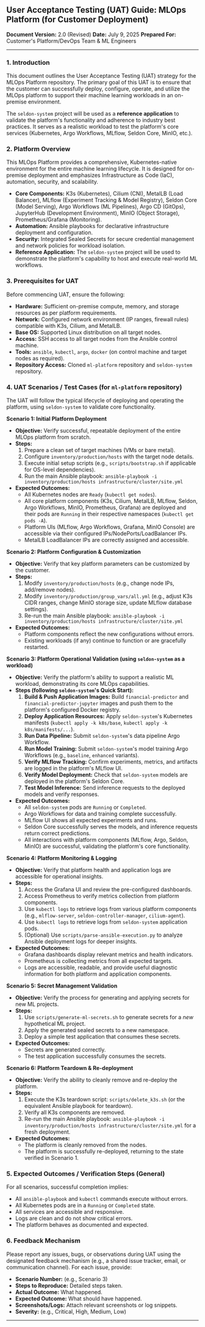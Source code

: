 ## User Acceptance Testing (UAT) Guide: MLOps Platform (for Customer Deployment)

**Document Version:** 2.0 (Revised)
**Date:** July 9, 2025
**Prepared For:** Customer's Platform/DevOps Team & ML Engineers

---

### 1. Introduction

This document outlines the User Acceptance Testing (UAT) strategy for the MLOps Platform repository. The primary goal of this UAT is to ensure that the customer can successfully deploy, configure, operate, and utilize the MLOps platform to support their machine learning workloads in an on-premise environment.

The `seldon-system` project will be used as a **reference application** to validate the platform's functionality and adherence to industry best practices. It serves as a realistic workload to test the platform's core services (Kubernetes, Argo Workflows, MLflow, Seldon Core, MinIO, etc.).

### 2. Platform Overview

This MLOps Platform provides a comprehensive, Kubernetes-native environment for the entire machine learning lifecycle. It is designed for on-premise deployment and emphasizes Infrastructure as Code (IaC), automation, security, and scalability.

*   **Core Components:** K3s (Kubernetes), Cilium (CNI), MetalLB (Load Balancer), MLflow (Experiment Tracking & Model Registry), Seldon Core (Model Serving), Argo Workflows (ML Pipelines), Argo CD (GitOps), JupyterHub (Development Environment), MinIO (Object Storage), Prometheus/Grafana (Monitoring).
*   **Automation:** Ansible playbooks for declarative infrastructure deployment and configuration.
*   **Security:** Integrated Sealed Secrets for secure credential management and network policies for workload isolation.
*   **Reference Application:** The `seldon-system` project will be used to demonstrate the platform's capability to host and execute real-world ML workflows.

### 3. Prerequisites for UAT

Before commencing UAT, ensure the following:

*   **Hardware:** Sufficient on-premise compute, memory, and storage resources as per platform requirements.
*   **Network:** Configured network environment (IP ranges, firewall rules) compatible with K3s, Cilium, and MetalLB.
*   **Base OS:** Supported Linux distribution on all target nodes.
*   **Access:** SSH access to all target nodes from the Ansible control machine.
*   **Tools:** `ansible`, `kubectl`, `argo`, `docker` (on control machine and target nodes as required).
*   **Repository Access:** Cloned `ml-platform` repository and `seldon-system` repository.

### 4. UAT Scenarios / Test Cases (for `ml-platform` repository)

The UAT will follow the typical lifecycle of deploying and operating the platform, using `seldon-system` to validate core functionality.

**Scenario 1: Initial Platform Deployment**

*   **Objective:** Verify successful, repeatable deployment of the entire MLOps platform from scratch.
*   **Steps:**
    1.  Prepare a clean set of target machines (VMs or bare metal).
    2.  Configure `inventory/production/hosts` with the target node details.
    3.  Execute initial setup scripts (e.g., `scripts/bootstrap.sh` if applicable for OS-level dependencies).
    4.  Run the main Ansible playbook: `ansible-playbook -i inventory/production/hosts infrastructure/cluster/site.yml`
*   **Expected Outcomes:**
    *   All Kubernetes nodes are `Ready` (`kubectl get nodes`).
    *   All core platform components (K3s, Cilium, MetalLB, MLflow, Seldon, Argo Workflows, MinIO, Prometheus, Grafana) are deployed and their pods are `Running` in their respective namespaces (`kubectl get pods -A`).
    *   Platform UIs (MLflow, Argo Workflows, Grafana, MinIO Console) are accessible via their configured IPs/NodePorts/LoadBalancer IPs.
    *   MetalLB LoadBalancer IPs are correctly assigned and accessible.

**Scenario 2: Platform Configuration & Customization**

*   **Objective:** Verify that key platform parameters can be customized by the customer.
*   **Steps:**
    1.  Modify `inventory/production/hosts` (e.g., change node IPs, add/remove nodes).
    2.  Modify `inventory/production/group_vars/all.yml` (e.g., adjust K3s CIDR ranges, change MinIO storage size, update MLflow database settings).
    3.  Re-run the main Ansible playbook: `ansible-playbook -i inventory/production/hosts infrastructure/cluster/site.yml`
*   **Expected Outcomes:**
    *   Platform components reflect the new configurations without errors.
    *   Existing workloads (if any) continue to function or are gracefully restarted.

**Scenario 3: Platform Operational Validation (using `seldon-system` as a workload)**

*   **Objective:** Verify the platform's ability to support a realistic ML workload, demonstrating its core MLOps capabilities.
*   **Steps (following `seldon-system`'s Quick Start):**
    1.  **Build & Push Application Images:** Build `financial-predictor` and `financial-predictor-jupyter` images and push them to the platform's configured Docker registry.
    2.  **Deploy Application Resources:** Apply `seldon-system`'s Kubernetes manifests (`kubectl apply -k k8s/base`, `kubectl apply -k k8s/manifests/...`).
    3.  **Run Data Pipeline:** Submit `seldon-system`'s data pipeline Argo Workflow.
    4.  **Run Model Training:** Submit `seldon-system`'s model training Argo Workflows (e.g., `baseline`, `enhanced` variants).
    5.  **Verify MLflow Tracking:** Confirm experiments, metrics, and artifacts are logged in the platform's MLflow UI.
    6.  **Verify Model Deployment:** Check that `seldon-system` models are deployed in the platform's Seldon Core.
    7.  **Test Model Inference:** Send inference requests to the deployed models and verify responses.
*   **Expected Outcomes:**
    *   All `seldon-system` pods are `Running` or `Completed`.
    *   Argo Workflows for data and training complete successfully.
    *   MLflow UI shows all expected experiments and runs.
    *   Seldon Core successfully serves the models, and inference requests return correct predictions.
    *   All interactions with platform components (MLflow, Argo, Seldon, MinIO) are successful, validating the platform's core functionality.

**Scenario 4: Platform Monitoring & Logging**

*   **Objective:** Verify that platform health and application logs are accessible for operational insights.
*   **Steps:**
    1.  Access the Grafana UI and review the pre-configured dashboards.
    2.  Access Prometheus to verify metrics collection from platform components.
    3.  Use `kubectl logs` to retrieve logs from various platform components (e.g., `mlflow-server`, `seldon-controller-manager`, `cilium-agent`).
    4.  Use `kubectl logs` to retrieve logs from `seldon-system` application pods.
    5.  (Optional) Use `scripts/parse-ansible-execution.py` to analyze Ansible deployment logs for deeper insights.
*   **Expected Outcomes:**
    *   Grafana dashboards display relevant metrics and health indicators.
    *   Prometheus is collecting metrics from all expected targets.
    *   Logs are accessible, readable, and provide useful diagnostic information for both platform and application components.

**Scenario 5: Secret Management Validation**

*   **Objective:** Verify the process for generating and applying secrets for new ML projects.
*   **Steps:**
    1.  Use `scripts/generate-ml-secrets.sh` to generate secrets for a *new* hypothetical ML project.
    2.  Apply the generated sealed secrets to a new namespace.
    3.  Deploy a simple test application that consumes these secrets.
*   **Expected Outcomes:**
    *   Secrets are generated correctly.
    *   The test application successfully consumes the secrets.

**Scenario 6: Platform Teardown & Re-deployment**

*   **Objective:** Verify the ability to cleanly remove and re-deploy the platform.
*   **Steps:**
    1.  Execute the K3s teardown script: `scripts/delete_k3s.sh` (or the equivalent Ansible playbook for teardown).
    2.  Verify all K3s components are removed.
    3.  Re-run the main Ansible playbook: `ansible-playbook -i inventory/production/hosts infrastructure/cluster/site.yml` for a fresh deployment.
*   **Expected Outcomes:**
    *   The platform is cleanly removed from the nodes.
    *   The platform is successfully re-deployed, returning to the state verified in Scenario 1.

### 5. Expected Outcomes / Verification Steps (General)

For all scenarios, successful completion implies:

*   All `ansible-playbook` and `kubectl` commands execute without errors.
*   All Kubernetes pods are in a `Running` or `Completed` state.
*   All services are accessible and responsive.
*   Logs are clean and do not show critical errors.
*   The platform behaves as documented and expected.

### 6. Feedback Mechanism

Please report any issues, bugs, or observations during UAT using the designated feedback mechanism (e.g., a shared issue tracker, email, or communication channel). For each issue, provide:

*   **Scenario Number:** (e.g., Scenario 3)
*   **Steps to Reproduce:** Detailed steps taken.
*   **Actual Outcome:** What happened.
*   **Expected Outcome:** What should have happened.
*   **Screenshots/Logs:** Attach relevant screenshots or log snippets.
*   **Severity:** (e.g., Critical, High, Medium, Low)

---